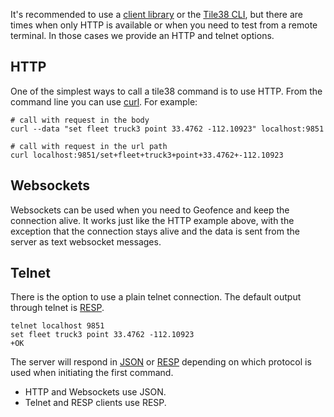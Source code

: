 <!--
layout:  index.html
title:   Network Protocol and Clients - Tile38
class:   topic
super:   documentation
-->

It's recommended to use a [client library](/clients) or the [Tile38 CLI](/topics/command-line-interface), but there are times when only HTTP is available or when you need to test from a remote terminal. In those cases we provide an HTTP and telnet options.

## HTTP

One of the simplest ways to call a tile38 command is to use HTTP. From the command line you can use [curl](https://curl.haxx.se/). For example:

```plaintext
# call with request in the body
curl --data "set fleet truck3 point 33.4762 -112.10923" localhost:9851

# call with request in the url path
curl localhost:9851/set+fleet+truck3+point+33.4762+-112.10923
```

## Websockets

Websockets can be used when you need to Geofence and keep the connection alive. It works just like the HTTP example above, with the exception that the connection stays alive and the data is sent from the server as text websocket messages.

## Telnet

There is the option to use a plain telnet connection. The default output through telnet is [RESP](http://redis.io/topics/protocol).

```plaintext
telnet localhost 9851
set fleet truck3 point 33.4762 -112.10923
+OK

```

The server will respond in [JSON](http://json.org) or [RESP](http://redis.io/topics/protocol) depending on which protocol is used when initiating the first command.

- HTTP and Websockets use JSON.
- Telnet and RESP clients use RESP.
